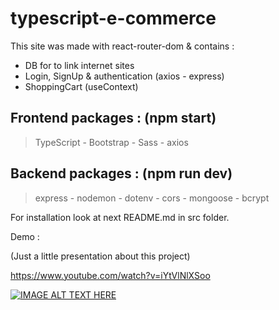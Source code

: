 # typescript-e-commerce

This site was made with react-router-dom & contains :

- DB for to link internet sites
- Login, SignUp &amp; authentication (axios - express)
- ShoppingCart (useContext)

## Frontend packages : (npm start)

> TypeScript - Bootstrap - Sass - axios

## Backend packages : (npm run dev)

> express - nodemon - dotenv - cors - mongoose - bcrypt

For installation look at next README.md in src folder.

Demo : 

(Just a little presentation about this project)

https://www.youtube.com/watch?v=iYtVlNlXSoo

[![IMAGE ALT TEXT HERE](https://img.youtube.com/vi/iYtVlNlXSoo/0.jpg)](https://www.youtube.com/watch?v=iYtVlNlXSoo)

